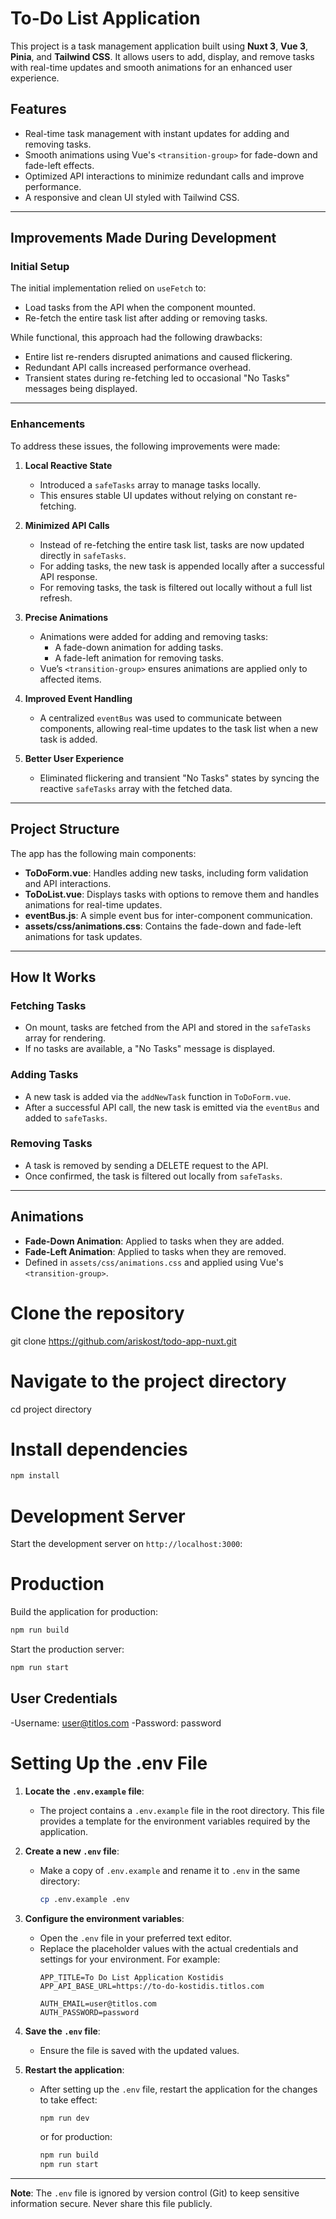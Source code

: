 # To-Do List Application

This project is a task management application built using **Nuxt 3**, **Vue 3**, **Pinia**, and **Tailwind CSS**. It allows users to add, display, and remove tasks with real-time updates and smooth animations for an enhanced user experience.

## Features

- Real-time task management with instant updates for adding and removing tasks.
- Smooth animations using Vue's `<transition-group>` for fade-down and fade-left effects.
- Optimized API interactions to minimize redundant calls and improve performance.
- A responsive and clean UI styled with Tailwind CSS.

---

## Improvements Made During Development

### Initial Setup

The initial implementation relied on `useFetch` to:

- Load tasks from the API when the component mounted.
- Re-fetch the entire task list after adding or removing tasks.

While functional, this approach had the following drawbacks:

- Entire list re-renders disrupted animations and caused flickering.
- Redundant API calls increased performance overhead.
- Transient states during re-fetching led to occasional "No Tasks" messages being displayed.

---

### Enhancements

To address these issues, the following improvements were made:

1. **Local Reactive State**
   - Introduced a `safeTasks` array to manage tasks locally.
   - This ensures stable UI updates without relying on constant re-fetching.

2. **Minimized API Calls**
   - Instead of re-fetching the entire task list, tasks are now updated directly in `safeTasks`.
   - For adding tasks, the new task is appended locally after a successful API response.
   - For removing tasks, the task is filtered out locally without a full list refresh.

3. **Precise Animations**
   - Animations were added for adding and removing tasks:
     - A fade-down animation for adding tasks.
     - A fade-left animation for removing tasks.
   - Vue’s `<transition-group>` ensures animations are applied only to affected items.

4. **Improved Event Handling**
   - A centralized `eventBus` was used to communicate between components, allowing real-time updates to the task list when a new task is added.

5. **Better User Experience**
   - Eliminated flickering and transient "No Tasks" states by syncing the reactive `safeTasks` array with the fetched data.

---

## Project Structure

The app has the following main components:

- **ToDoForm.vue**: Handles adding new tasks, including form validation and API interactions.
- **ToDoList.vue**: Displays tasks with options to remove them and handles animations for real-time updates.
- **eventBus.js**: A simple event bus for inter-component communication.
- **assets/css/animations.css**: Contains the fade-down and fade-left animations for task updates.

---

## How It Works

### Fetching Tasks

- On mount, tasks are fetched from the API and stored in the `safeTasks` array for rendering.
- If no tasks are available, a "No Tasks" message is displayed.

### Adding Tasks

- A new task is added via the `addNewTask` function in `ToDoForm.vue`.
- After a successful API call, the new task is emitted via the `eventBus` and added to `safeTasks`.

### Removing Tasks

- A task is removed by sending a DELETE request to the API.
- Once confirmed, the task is filtered out locally from `safeTasks`.

---

## Animations

- **Fade-Down Animation**: Applied to tasks when they are added.
- **Fade-Left Animation**: Applied to tasks when they are removed.
- Defined in `assets/css/animations.css` and applied using Vue's `<transition-group>`.


# Clone the repository
git clone https://github.com/ariskost/todo-app-nuxt.git

# Navigate to the project directory
cd project directory

# Install dependencies
```bash
npm install
```
# Development Server

Start the development server on `http://localhost:3000`:

# Production

Build the application for production:

```bash
npm run build
```

Start the production server:

```bash
npm run start
```
## User Credentials
-Username: user@titlos.com
-Password: password

# Setting Up the .env File

1. **Locate the `.env.example` file**:
   - The project contains a `.env.example` file in the root directory. This file provides a template for the environment variables required by the application.

2. **Create a new `.env` file**:
   - Make a copy of `.env.example` and rename it to `.env` in the same directory:
     ```bash
     cp .env.example .env
     ```

3. **Configure the environment variables**:
   - Open the `.env` file in your preferred text editor.
   - Replace the placeholder values with the actual credentials and settings for your environment. For example:
     ```env
     APP_TITLE=To Do List Application Kostidis
     APP_API_BASE_URL=https://to-do-kostidis.titlos.com

     AUTH_EMAIL=user@titlos.com
     AUTH_PASSWORD=password
     ```

4. **Save the `.env` file**:
   - Ensure the file is saved with the updated values.

5. **Restart the application**:
   - After setting up the `.env` file, restart the application for the changes to take effect:
     ```bash
     npm run dev
     ```
     or for production:
     ```bash
     npm run build
     npm run start
     ```

---

**Note**: The `.env` file is ignored by version control (Git) to keep sensitive information secure. Never share this file publicly.